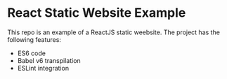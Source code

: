 # React Static Website Example
This repo is an example of a ReactJS static weebsite.  The project has the following features:
* ES6 code
* Babel v6 transpilation
* ESLint integration
